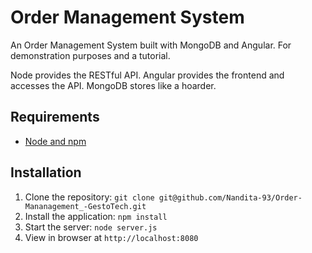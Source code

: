 # Order Management System

An Order Management System built with MongoDB and Angular. For demonstration purposes and a tutorial.

Node provides the RESTful API. Angular provides the frontend and accesses the API. MongoDB stores like a hoarder.

## Requirements

- [Node and npm](http://nodejs.org)

## Installation

1. Clone the repository: `git clone git@github.com/Nandita-93/Order-Mananagement_-GestoTech.git`
2. Install the application: `npm install`
3. Start the server: `node server.js`
4. View in browser at `http://localhost:8080`
